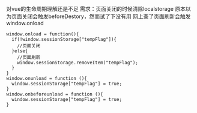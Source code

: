 对vue的生命周期理解还是不足
需求：页面关闭的时候清除localstorage
原本以为页面关闭会触发beforeDestory，然而试了下没有用
网上查了页面刷新会触发window.onload
```
window.onload = function(){
  if(!window.sessionStorage["tempFlag"]){
	//页面关闭
  }else{
    //页面刷新
    window.sessionStorage.removeItem("tempFlag");
  }
}
window.onunload = function (){
  window.sessionStorage["tempFlag"] = true;
}
window.onbeforeunload = function (){
  window.sessionStorage["tempFlag"] = true;
}
```
